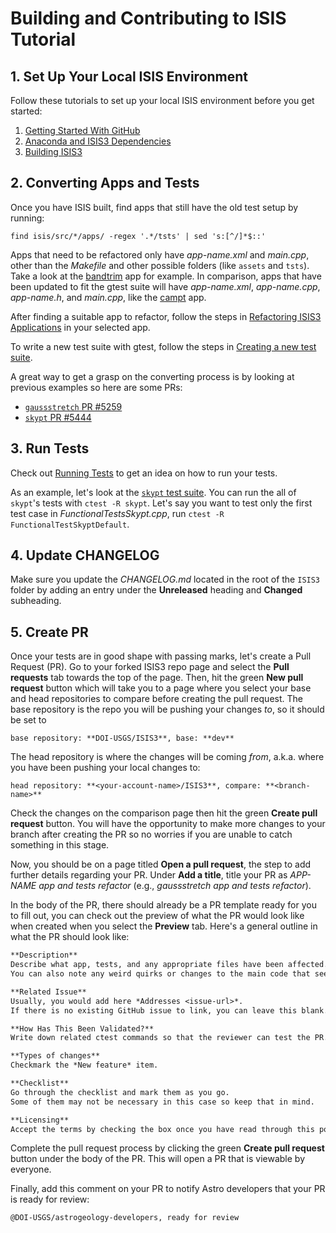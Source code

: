 # Building and Contributing to ISIS Tutorial

## 1. Set Up Your Local ISIS Environment

Follow these tutorials to set up your local ISIS environment before you get started:

1. [Getting Started With GitHub](https://astrogeology.usgs.gov/docs/how-to-guides/isis-developer-guides/developing-isis3-with-cmake/#getting-started-with-github)
2. [Anaconda and ISIS3 Dependencies](https://astrogeology.usgs.gov/docs/how-to-guides/isis-developer-guides/developing-isis3-with-cmake/#anaconda-and-isis3-dependencies)
3. [Building ISIS3](https://astrogeology.usgs.gov/docs/how-to-guides/isis-developer-guides/developing-isis3-with-cmake/#building-isis3)

## 2. Converting Apps and Tests

Once you have ISIS built, find apps that still have the old test setup by running:

```
find isis/src/*/apps/ -regex '.*/tsts' | sed 's:[^/]*$::'
```

Apps that need to be refactored only have *app-name.xml* and *main.cpp*, other than the *Makefile* and other possible folders (like `assets` and `tsts`). Take a look at the [bandtrim](https://github.com/DOI-USGS/ISIS3/tree/dev/isis/src/base/apps/bandtrim) app for example. In comparison, apps that have been updated to fit the gtest suite will have *app-name.xml*, *app-name.cpp*, *app-name.h*, and *main.cpp*, like the [campt](https://github.com/DOI-USGS/ISIS3/tree/dev/isis/src/base/apps/campt) app.

After finding a suitable app to refactor, follow the steps in [Refactoring ISIS3 Applications](https://astrogeology.usgs.gov/docs/how-to-guides/isis-developer-guides/writing-isis-tests-with-ctest-and-gtest/#refactoring-isis3-applications) in your selected app.

To write a new test suite with gtest, follow the steps in [Creating a new test suite](https://astrogeology.usgs.gov/docs/how-to-guides/isis-developer-guides/writing-isis-tests-with-ctest-and-gtest/#creating-a-new-test-suite). 

A great way to get a grasp on the converting process is by looking at previous examples so here are some PRs:

- [`gaussstretch` PR #5259](https://github.com/DOI-USGS/ISIS3/pull/5259)
- [`skypt` PR #5444](https://github.com/DOI-USGS/ISIS3/pull/5444)
  
## 3. Run Tests

Check out [Running Tests](https://astrogeology.usgs.gov/docs/how-to-guides/isis-developer-guides/developing-isis3-with-cmake/#running-tests) to get an idea on how to run your tests.

As an example, let's look at the [`skypt` test suite](https://github.com/DOI-USGS/ISIS3/blob/dev/isis/tests/FunctionalTestsSkypt.cpp). You can run the all of `skypt`'s tests with `ctest -R skypt`. Let's say you want to test only the first test case in *FunctionalTestsSkypt.cpp*, run `ctest -R FunctionalTestSkyptDefault`. 

## 4. Update CHANGELOG

Make sure you update the *CHANGELOG.md* located in the root of the `ISIS3` folder by adding an entry under the **Unreleased** heading and **Changed** subheading.

## 5. Create PR

Once your tests are in good shape with passing marks, let's create a Pull Request (PR). Go to your forked ISIS3 repo page and select the **Pull requests** tab towards the top of the page. Then, hit the green **New pull request** button which will take you to a page where you select your base and head repositories to compare before creating the pull request. The base repository is the repo you will be pushing your changes *to*, so it should be set to 
```
base repository: **DOI-USGS/ISIS3**, base: **dev**
```

The head repository is where the changes will be coming *from*, a.k.a. where you have been pushing your local changes to:
```
head repository: **<your-account-name>/ISIS3**, compare: **<branch-name>**
```

Check the changes on the comparison page then hit the green **Create pull request** button. You will have the opportunity to make more changes to your branch after creating the PR so no worries if you are unable to catch something in this stage. 

Now, you should be on a page titled **Open a pull request**, the step to add further details regarding your PR. Under **Add a title**, title your PR as *APP-NAME app and tests refactor* (e.g., *gaussstretch app and tests refactor*).

In the body of the PR, there should already be a PR template ready for you to fill out, you can check out the preview of what the PR would look like when created when you select the **Preview** tab. Here's a general outline in what the PR should look like:

```md
**Description**
Describe what app, tests, and any appropriate files have been affected. 
You can also note any weird quirks or changes to the main code that seemed necessary to give the reviewer more context.

**Related Issue**
Usually, you would add here *Addresses <issue-url>*. 
If there is no existing GitHub issue to link, you can leave this blank.

**How Has This Been Validated?**
Write down related ctest commands so that the reviewer can test the PR.

**Types of changes**
Checkmark the *New feature* item.

**Checklist**
Go through the checklist and mark them as you go.
Some of them may not be necessary in this case so keep that in mind.

**Licensing**
Accept the terms by checking the box once you have read through this portion.
```

Complete the pull request process by clicking the green **Create pull request** button under the body of the PR. This will open a PR that is viewable by everyone.

Finally, add this comment on your PR to notify Astro developers that your PR is ready for review:

```
@DOI-USGS/astrogeology-developers, ready for review
```
